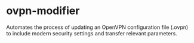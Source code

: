 # ovpn-modifier
Automates the process of updating an OpenVPN configuration file (.ovpn) to include modern security settings and transfer relevant parameters.
